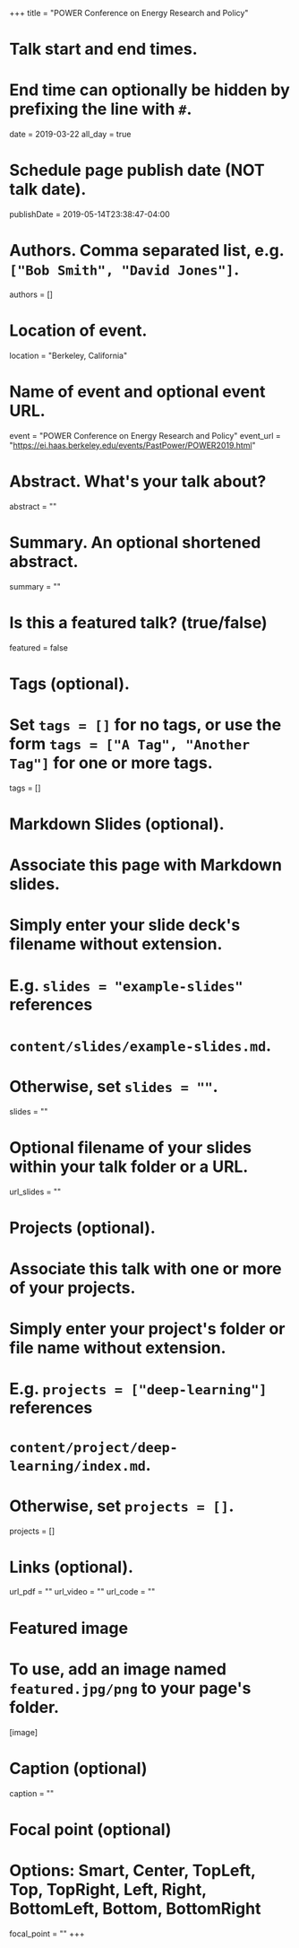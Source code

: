 +++
title = "POWER Conference on Energy Research and Policy"

# Talk start and end times.
#   End time can optionally be hidden by prefixing the line with `#`.
date = 2019-03-22
all_day = true

# Schedule page publish date (NOT talk date).
publishDate = 2019-05-14T23:38:47-04:00

# Authors. Comma separated list, e.g. `["Bob Smith", "David Jones"]`.
authors = []

# Location of event.
location = "Berkeley, California"

# Name of event and optional event URL.
event = "POWER Conference on Energy Research and Policy"
event_url = "https://ei.haas.berkeley.edu/events/PastPower/POWER2019.html"

# Abstract. What's your talk about?
abstract = ""

# Summary. An optional shortened abstract.
summary = ""

# Is this a featured talk? (true/false)
featured = false

# Tags (optional).
#   Set `tags = []` for no tags, or use the form `tags = ["A Tag", "Another Tag"]` for one or more tags.
tags = []

# Markdown Slides (optional).
#   Associate this page with Markdown slides.
#   Simply enter your slide deck's filename without extension.
#   E.g. `slides = "example-slides"` references 
#   `content/slides/example-slides.md`.
#   Otherwise, set `slides = ""`.
slides = ""

# Optional filename of your slides within your talk folder or a URL.
url_slides = ""

# Projects (optional).
#   Associate this talk with one or more of your projects.
#   Simply enter your project's folder or file name without extension.
#   E.g. `projects = ["deep-learning"]` references 
#   `content/project/deep-learning/index.md`.
#   Otherwise, set `projects = []`.
projects = []

# Links (optional).
url_pdf = ""
url_video = ""
url_code = ""

# Featured image
# To use, add an image named `featured.jpg/png` to your page's folder. 
[image]
  # Caption (optional)
  caption = ""

  # Focal point (optional)
  # Options: Smart, Center, TopLeft, Top, TopRight, Left, Right, BottomLeft, Bottom, BottomRight
  focal_point = ""
+++
